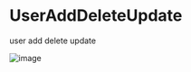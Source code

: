 # UserAddDeleteUpdate

user add delete update


![image](https://user-images.githubusercontent.com/107554272/176648914-9f3396a9-1245-400b-bc83-8e7d9187200b.png)
